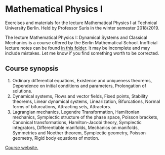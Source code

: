 # Mathematical Physics I
Exercises and materials for the lecture Mathematical Physics I at Technical University Berlin. Held by Professor Suris in the winter semester 2018/2019.

The lecture Mathematical Physics I: Dynamical Systems and Classical Mechanics is a course offered by the Berlin Mathematical School. Inofficial lecture notes can be found [in this folder](https://github.com/geniegeist/Mathematical-Physics-I/tree/master/Lecture%20notes). It may be incomplete and may include mistakes. Let me know if you find something worth to be corrected.

## Course synopsis
1. Ordinary differential equations, Existence and uniqueness theorems, Dependence on initial conditions and parameters, Prolongation of solutions.
2. Dynamical systems, Flows and vector fields, Fixed points, Stability theorems, Linear dynamical systems, Linearization, Bifurcations, Normal forms of bifurcations, Attracting sets, Attractors.
3. Lagrangian mechanics, Legendre Transformation, Hamiltonian mechanics, Symplectic structure of the phase space, Poisson brackets, Canonical transformations, Hamilton-Jacobi theory, Symplectic integrators, Differentiable manifolds, Mechanics on manifolds, Symmetries and Noether theorem, Symplectic geometry, Poisson geometry, Rigid body equations of motion.

[Course website.](https://www3.math.tu-berlin.de/geometrie/Lehre/WS18/MP1/)
